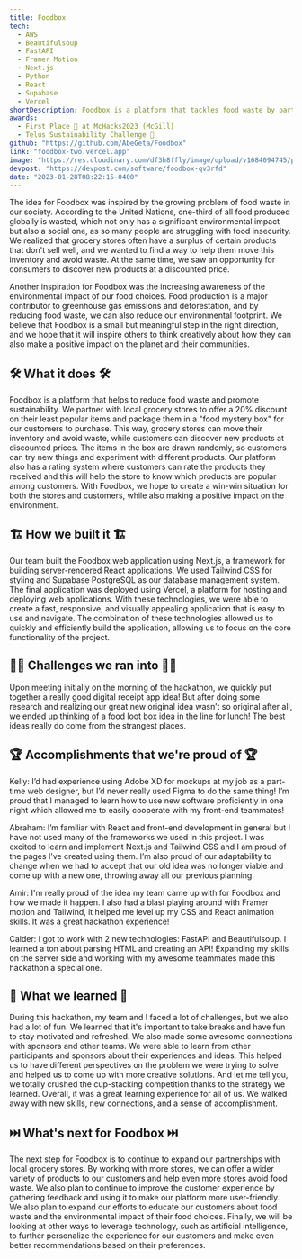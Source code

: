 ```yaml
---
title: Foodbox
tech:
  - AWS
  - Beautifulsoup
  - FastAPI
  - Framer Motion
  - Next.js
  - Python
  - React
  - Supabase
  - Vercel
shortDescription: Foodbox is a platform that tackles food waste by partnering with grocery stores to offer discounted mystery boxes of their least popular items. Customers can discover new products while helping to reduce waste. The team built the web application using Next.js, Tailwind CSS, and Supabase PostgreSQL. Future plans include expanding partnerships, improving the user experience, and leveraging technology for personalized recommendations.
awards:
  - First Place 🥇 at McHacks2023 (McGill)
  - Telus Sustainability Challenge 🌱
github: "https://github.com/AbeGeta/Foodbox"
link: "foodbox-two.vercel.app"
image: "https://res.cloudinary.com/df3h8ffly/image/upload/v1684094745/portfolio/gallery_wp18zu.webp"
devpost: "https://devpost.com/software/foodbox-qv3rfd"
date: "2023-01-28T08:22:15-0400"
---
```


The idea for Foodbox was inspired by the growing problem of food waste in our society. According to the United Nations, one-third of all food produced globally is wasted, which not only has a significant environmental impact but also a social one, as so many people are struggling with food insecurity. We realized that grocery stores often have a surplus of certain products that don't sell well, and we wanted to find a way to help them move this inventory and avoid waste. At the same time, we saw an opportunity for consumers to discover new products at a discounted price.

Another inspiration for Foodbox was the increasing awareness of the environmental impact of our food choices. Food production is a major contributor to greenhouse gas emissions and deforestation, and by reducing food waste, we can also reduce our environmental footprint. We believe that Foodbox is a small but meaningful step in the right direction, and we hope that it will inspire others to think creatively about how they can also make a positive impact on the planet and their communities.

## **🛠️ What it does 🛠️**

Foodbox is a platform that helps to reduce food waste and promote sustainability. We partner with local grocery stores to offer a 20% discount on their least popular items and package them in a "food mystery box" for our customers to purchase. This way, grocery stores can move their inventory and avoid waste, while customers can discover new products at discounted prices. The items in the box are drawn randomly, so customers can try new things and experiment with different products. Our platform also has a rating system where customers can rate the products they received and this will help the store to know which products are popular among customers. With Foodbox, we hope to create a win-win situation for both the stores and customers, while also making a positive impact on the environment.

## **🏗️ How we built it 🏗️**

Our team built the Foodbox web application using Next.js, a framework for building server-rendered React applications. We used Tailwind CSS for styling and Supabase PostgreSQL as our database management system. The final application was deployed using Vercel, a platform for hosting and deploying web applications. With these technologies, we were able to create a fast, responsive, and visually appealing application that is easy to use and navigate. The combination of these technologies allowed us to quickly and efficiently build the application, allowing us to focus on the core functionality of the project.

## **🧗‍♂️ Challenges we ran into 🧗‍♂️**

Upon meeting initially on the morning of the hackathon, we quickly put together a really good digital receipt app idea! But after doing some research and realizing our great new original idea wasn’t so original after all, we ended up thinking of a food loot box idea in the line for lunch! The best ideas really do come from the strangest places.

## **🏆 Accomplishments that we're proud of 🏆**

Kelly: I’d had experience using Adobe XD for mockups at my job as a part-time web designer, but I’d never really used Figma to do the same thing! I’m proud that I managed to learn how to use new software proficiently in one night which allowed me to easily cooperate with my front-end teammates!

Abraham: I’m familiar with React and front-end development in general but I have not used many of the frameworks we used in this project. I was excited to learn and implement Next.js and Tailwind CSS and I am proud of the pages I’ve created using them. I’m also proud of our adaptability to change when we had to accept that our old idea was no longer viable and come up with a new one, throwing away all our previous planning.

Amir: I'm really proud of the idea my team came up with for Foodbox and how we made it happen. I also had a blast playing around with Framer motion and Tailwind, it helped me level up my CSS and React animation skills. It was a great hackathon experience!

Calder: I got to work with 2 new technologies: FastAPI and Beautifulsoup. I learned a ton about parsing HTML and creating an API! Expanding my skills on the server side and working with my awesome teammates made this hackathon a special one.

## **📕 What we learned 📕**

During this hackathon, my team and I faced a lot of challenges, but we also had a lot of fun. We learned that it's important to take breaks and have fun to stay motivated and refreshed. We also made some awesome connections with sponsors and other teams. We were able to learn from other participants and sponsors about their experiences and ideas. This helped us to have different perspectives on the problem we were trying to solve and helped us to come up with more creative solutions. And let me tell you, we totally crushed the cup-stacking competition thanks to the strategy we learned. Overall, it was a great learning experience for all of us. We walked away with new skills, new connections, and a sense of accomplishment.

## **⏭️ What's next for Foodbox ⏭️**

The next step for Foodbox is to continue to expand our partnerships with local grocery stores. By working with more stores, we can offer a wider variety of products to our customers and help even more stores avoid food waste. We also plan to continue to improve the customer experience by gathering feedback and using it to make our platform more user-friendly. We also plan to expand our efforts to educate our customers about food waste and the environmental impact of their food choices. Finally, we will be looking at other ways to leverage technology, such as artificial intelligence, to further personalize the experience for our customers and make even better recommendations based on their preferences.
